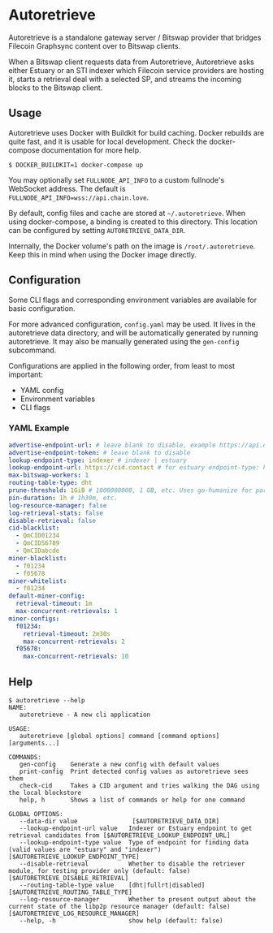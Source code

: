 # Autoretrieve

Autoretrieve is a standalone gateway server / Bitswap provider that bridges Filecoin Graphsync content over to Bitswap clients. 

When a Bitswap client requests data from Autoretrieve, Autoretrieve asks either Estuary or an STI indexer which Filecoin service providers are hosting it, starts a retrieval deal with a selected SP, and streams the incoming blocks to the Bitswap client.

## Usage

Autoretrieve uses Docker with Buildkit for build caching. Docker rebuilds are
quite fast, and it is usable for local development. Check the docker-compose
documentation for more help.

```console
$ DOCKER_BUILDKIT=1 docker-compose up
```

You may optionally set `FULLNODE_API_INFO` to a custom fullnode's WebSocket
address. The default is `FULLNODE_API_INFO=wss://api.chain.love`.

By default, config files and cache are stored at `~/.autoretrieve`. When using
docker-compose, a binding is created to this directory. This location can be
configured by setting `AUTORETRIEVE_DATA_DIR`.

Internally, the Docker volume's path on the image is `/root/.autoretrieve`. Keep
this in mind when using the Docker image directly.

## Configuration

Some CLI flags and corresponding environment variables are available for basic configuration.

For more advanced configuration, `config.yaml` may be used. It lives in the autoretrieve data directory, and will be automatically generated by running autoretrieve. It may also be manually generated using the `gen-config` subcommand.

Configurations are applied in the following order, from least to most important:
- YAML config
- Environment variables
- CLI flags

### YAML Example

```yaml
advertise-endpoint-url: # leave blank to disable, example https://api.estuary.tech/autoretrieve/heartbeat (must be registered)
advertise-endpoint-token: # leave blank to disable
lookup-endpoint-type: indexer # indexer | estuary
lookup-endpoint-url: https://cid.contact # for estuary endpoint-type: https://api.estuary.tech/retrieval-candidates
max-bitswap-workers: 1
routing-table-type: dht
prune-threshold: 1GiB # 1000000000, 1 GB, etc. Uses go-humanize for parsing. Table of valid byte sizes can be found here: https://github.com/dustin/go-humanize/blob/v1.0.0/bytes.go#L34-L62
pin-duration: 1h # 1h30m, etc.
log-resource-manager: false
log-retrieval-stats: false
disable-retrieval: false
cid-blacklist:
  - QmCID01234
  - QmCID56789
  - QmCIDabcde
miner-blacklist:
  - f01234
  - f05678
miner-whitelist:
  - f01234
default-miner-config:
  retrieval-timeout: 1m
  max-concurrent-retrievals: 1
miner-configs:
  f01234:
    retrieval-timeout: 2m30s
    max-concurrent-retrievals: 2
  f05678:
    max-concurrent-retrievals: 10
```

## Help
```console
$ autoretrieve --help
NAME:
   autoretrieve - A new cli application

USAGE:
   autoretrieve [global options] command [command options] [arguments...]

COMMANDS:
   gen-config    Generate a new config with default values
   print-config  Print detected config values as autoretrieve sees them
   check-cid     Takes a CID argument and tries walking the DAG using the local blockstore
   help, h       Shows a list of commands or help for one command

GLOBAL OPTIONS:
   --data-dir value               [$AUTORETRIEVE_DATA_DIR]
   --lookup-endpoint-url value   Indexer or Estuary endpoint to get retrieval candidates from [$AUTORETRIEVE_LOOKUP_ENDPOINT_URL]
   --lookup-endpoint-type value  Type of endpoint for finding data (valid values are "estuary" and "indexer") [$AUTORETRIEVE_LOOKUP_ENDPOINT_TYPE]
   --disable-retrieval           Whether to disable the retriever module, for testing provider only (default: false) [$AUTORETRIEVE_DISABLE_RETRIEVAL]
   --routing-table-type value    [dht|fullrt|disabled] [$AUTORETRIEVE_ROUTING_TABLE_TYPE]
   --log-resource-manager        Whether to present output about the current state of the libp2p resource manager (default: false) [$AUTORETRIEVE_LOG_RESOURCE_MANAGER]
   --help, -h                    show help (default: false)
```
